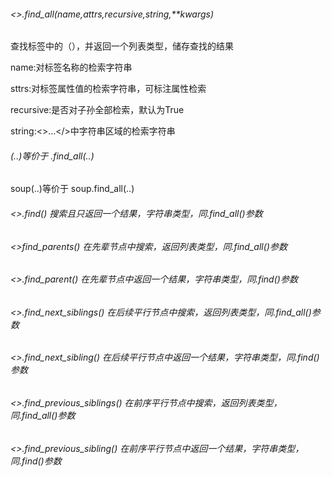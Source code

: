 ###### <>.find_all(name,attrs,recursive,string,**kwargs)

查找标签中的（），并返回一个列表类型，储存查找的结果

name:对标签名称的检索字符串

sttrs:对标签属性值的检索字符串，可标注属性检索

recursive:是否对子孙全部检索，默认为True

string:<>...</>中字符串区域的检索字符串

###### <tag>(..)等价于   <tag>.find_all(..)

soup(..)等价于   soup.find_all(..)

###### <>.find()		搜索且只返回一个结果，字符串类型，同.find_all()参数

###### <>find_parents()		在先辈节点中搜索，返回列表类型，同.find_all()参数

###### <>.find_parent()		在先辈节点中返回一个结果，字符串类型，同.find()参数

###### <>.find_next_siblings()		在后续平行节点中搜索，返回列表类型，同.find_all()参数

###### <>.find_next_sibling()		在后续平行节点中返回一个结果，字符串类型，同.find()参数

###### <>.find_previous_siblings()		在前序平行节点中搜索，返回列表类型，同.find_all()参数

###### <>.find_previous_sibling()		在前序平行节点中返回一个结果，字符串类型，同.find()参数